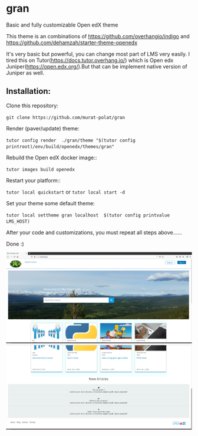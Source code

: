 # gran
Basic and fully customizable Open edX theme

This theme is an combinations of  https://github.com/overhangio/indigo  and https://github.com/dehamzah/starter-theme-openedx
 
 It's very basic but  powerful, you can change most part of LMS very easily. I tired this on Tutor(https://docs.tutor.overhang.io/) which is Open edx Juniper(https://open.edx.org/).But that can be implement native version of Juniper as well.

 ## Installation:

 Clone this repository:

`git clone https://github.com/murat-polat/gran`

 Render (paver/update) theme:

`tutor config render  ./gran/theme "$(tutor config printroot)/env/build/openedx/themes/gran" `

Rebuild the Open edX docker image::

`tutor images build openedx`


Restart your platform::


`tutor local quickstart`   or  `tutor local start -d`


Set your theme some default theme:

`tutor local settheme gran localhost  $(tutor config printvalue LMS_HOST)`



After your code and customizations, you must repeat all steps above......

Done :)

![](src/head.png)
![](src/foot.png)